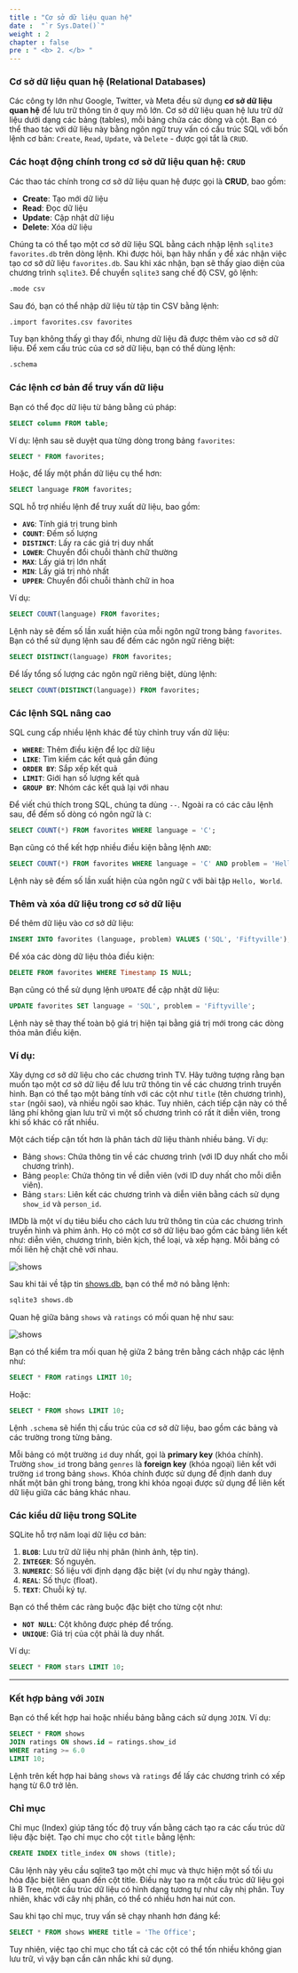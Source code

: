 ```yaml
---
title : "Cơ sở dữ liệu quan hệ"
date :  "`r Sys.Date()`" 
weight : 2 
chapter : false
pre : " <b> 2. </b> "
---
```

### Cơ sở dữ liệu quan hệ (Relational Databases)
Các công ty lớn như Google, Twitter, và Meta đều sử dụng **cơ sở dữ liệu quan hệ** để lưu trữ thông tin ở quy mô lớn. Cơ sở dữ liệu quan hệ lưu trữ dữ liệu dưới dạng các bảng (tables), mỗi bảng chứa các dòng và cột. Bạn có thể thao tác với dữ liệu này bằng ngôn ngữ truy vấn có cấu trúc SQL với bốn lệnh cơ bản: `Create`, `Read`, `Update`, và `Delete` - được gọi tắt là `CRUD`.

### Các hoạt động chính trong cơ sở dữ liệu quan hệ: `CRUD`

Các thao tác chính trong cơ sở dữ liệu quan hệ được gọi là **CRUD**, bao gồm:

- **Create**: Tạo mới dữ liệu
- **Read**: Đọc dữ liệu
- **Update**: Cập nhật dữ liệu
- **Delete**: Xóa dữ liệu

Chúng ta có thể tạo một cơ sở dữ liệu SQL bằng cách nhập lệnh `sqlite3 favorites.db` trên dòng lệnh. Khi được hỏi, bạn hãy nhấn `y` để xác nhận việc tạo cơ sở dữ liệu `favorites.db`. Sau khi xác nhận, bạn sẽ thấy giao diện của chương trình `sqlite3`. Để chuyển `sqlite3` sang chế độ CSV, gõ lệnh:

```bash
.mode csv
```

Sau đó, bạn có thể nhập dữ liệu từ tập tin CSV bằng lệnh:

```bash
.import favorites.csv favorites
```

Tuy bạn không thấy gì thay đổi, nhưng dữ liệu đã được thêm vào cơ sở dữ liệu. Để xem cấu trúc của cơ sở dữ liệu, bạn có thể dùng lệnh:

```bash
.schema
```

### Các lệnh cơ bản để truy vấn dữ liệu
Bạn có thể đọc dữ liệu từ bảng bằng cú pháp:

```sql
SELECT column FROM table;
```

Ví dụ: lệnh sau sẽ duyệt qua từng dòng trong bảng `favorites`:

```sql
SELECT * FROM favorites;
```

Hoặc, để lấy một phần dữ liệu cụ thể hơn:

```sql
SELECT language FROM favorites;
```

SQL hỗ trợ nhiều lệnh để truy xuất dữ liệu, bao gồm:

- **`AVG`**: Tính giá trị trung bình
- **`COUNT`**: Đếm số lượng
- **`DISTINCT`**: Lấy ra các giá trị duy nhất
- **`LOWER`**: Chuyển đổi chuỗi thành chữ thường
- **`MAX`**: Lấy giá trị lớn nhất
- **`MIN`**: Lấy giá trị nhỏ nhất
- **`UPPER`**: Chuyển đổi chuỗi thành chữ in hoa

Ví dụ:

```sql
SELECT COUNT(language) FROM favorites;
```

Lệnh này sẽ đếm số lần xuất hiện của mỗi ngôn ngữ trong bảng `favorites`. Bạn có thể sử dụng lệnh sau để đếm các ngôn ngữ riêng biệt:

```sql
SELECT DISTINCT(language) FROM favorites;
```

Để lấy tổng số lượng các ngôn ngữ riêng biệt, dùng lệnh:

```sql
SELECT COUNT(DISTINCT(language)) FROM favorites;
```

### Các lệnh SQL nâng cao
SQL cung cấp nhiều lệnh khác để tùy chỉnh truy vấn dữ liệu:

- **`WHERE`**: Thêm điều kiện để lọc dữ liệu
- **`LIKE`**: Tìm kiếm các kết quả gần đúng
- **`ORDER BY`**: Sắp xếp kết quả
- **`LIMIT`**: Giới hạn số lượng kết quả
- **`GROUP BY`**: Nhóm các kết quả lại với nhau

Để viết chú thích trong SQL, chúng ta dùng `--`.
Ngoài ra có các câu lệnh sau, để đếm số dòng có ngôn ngữ là `C`:

```sql
SELECT COUNT(*) FROM favorites WHERE language = 'C';
```

Bạn cũng có thể kết hợp nhiều điều kiện bằng lệnh `AND`:

```sql
SELECT COUNT(*) FROM favorites WHERE language = 'C' AND problem = 'Hello, World';
```

Lệnh này sẽ đếm số lần xuất hiện của ngôn ngữ `C` với bài tập `Hello, World`.

### Thêm và xóa dữ liệu trong cơ sở dữ liệu

Để thêm dữ liệu vào cơ sở dữ liệu:

```sql
INSERT INTO favorites (language, problem) VALUES ('SQL', 'Fiftyville');
```

Để xóa các dòng dữ liệu thỏa điều kiện:

```sql
DELETE FROM favorites WHERE Timestamp IS NULL;
```

Bạn cũng có thể sử dụng lệnh `UPDATE` để cập nhật dữ liệu:

```sql
UPDATE favorites SET language = 'SQL', problem = 'Fiftyville';
```

Lệnh này sẽ thay thế toàn bộ giá trị hiện tại bằng giá trị mới trong các dòng thỏa mãn điều kiện.


### Ví dụ: 
Xây dựng cơ sở dữ liệu cho các chương trình TV.
Hãy tưởng tượng rằng bạn muốn tạo một cơ sở dữ liệu để lưu trữ thông tin về các chương trình truyền hình. Bạn có thể tạo một bảng tính với các cột như `title` (tên chương trình), `star` (ngôi sao), và nhiều ngôi sao khác. Tuy nhiên, cách tiếp cận này có thể lãng phí không gian lưu trữ vì một số chương trình có rất ít diễn viên, trong khi số khác có rất nhiều.

Một cách tiếp cận tốt hơn là phân tách dữ liệu thành nhiều bảng. Ví dụ:

- Bảng `shows`: Chứa thông tin về các chương trình (với ID duy nhất cho mỗi chương trình).
- Bảng `people`: Chứa thông tin về diễn viên (với ID duy nhất cho mỗi diễn viên).
- Bảng `stars`: Liên kết các chương trình và diễn viên bằng cách sử dụng `show_id` và `person_id`.

IMDb là một ví dụ tiêu biểu cho cách lưu trữ thông tin của các chương trình truyền hình và phim ảnh. Họ có một cơ sở dữ liệu bao gồm các bảng liên kết như: diễn viên, chương trình, biên kịch, thể loại, và xếp hạng. Mỗi bảng có mối liên hệ chặt chẽ với nhau.

![shows](https://raw.githubusercontent.com/baobaoupcloud/cs-w7/main/static/images/2.relationaldatabase/relationaldatabase1.png)

Sau khi tải về tập tin [shows.db](https://github.com/cs50/lectures/blob/2022/fall/7/src7/imdb/shows.db), bạn có thể mở nó bằng lệnh:

```bash
sqlite3 shows.db
```

Quan hệ giữa bảng `shows` và `ratings` có mối quan hệ như sau:

![shows](https://raw.githubusercontent.com/baobaoupcloud/cs-w7/main/static/images/2.relationaldatabase/relationaldatabase2.png)

Bạn có thể kiểm tra mối quan hệ giữa 2 bảng trên bằng cách nhập các lệnh như:

```sql
SELECT * FROM ratings LIMIT 10;
```

Hoặc:

```sql
SELECT * FROM shows LIMIT 10;
```

Lệnh `.schema` sẽ hiển thị cấu trúc của cơ sở dữ liệu, bao gồm các bảng và các trường trong từng bảng. 

Mỗi bảng có một trường `id` duy nhất, gọi là **primary key** (khóa chính). Trường `show_id` trong bảng `genres` là **foreign key** (khóa ngoại) liên kết với trường `id` trong bảng `shows`. Khóa chính được sử dụng để định danh duy nhất một bản ghi trong bảng, trong khi khóa ngoại được sử dụng để liên kết dữ liệu giữa các bảng khác nhau.

### Các kiểu dữ liệu trong SQLite
SQLite hỗ trợ năm loại dữ liệu cơ bản:

1. **`BLOB`**: Lưu trữ dữ liệu nhị phân (hình ảnh, tệp tin).
2. **`INTEGER`**: Số nguyên.
3. **`NUMERIC`**: Số liệu với định dạng đặc biệt (ví dụ như ngày tháng).
4. **`REAL`**: Số thực (float).
5. **`TEXT`**: Chuỗi ký tự.

Bạn có thể thêm các ràng buộc đặc biệt cho từng cột như:

- **`NOT NULL`**: Cột không được phép để trống.
- **`UNIQUE`**: Giá trị của cột phải là duy nhất.

Ví dụ:

```sql
SELECT * FROM stars LIMIT 10;
```

---

### Kết hợp bảng với `JOIN`
Bạn có thể kết hợp hai hoặc nhiều bảng bằng cách sử dụng `JOIN`. Ví dụ:

```sql
SELECT * FROM shows
JOIN ratings ON shows.id = ratings.show_id
WHERE rating >= 6.0
LIMIT 10;
```

Lệnh trên kết hợp hai bảng `shows` và `ratings` để lấy các chương trình có xếp hạng từ 6.0 trở lên.

### Chỉ mục
Chỉ mục (Index) giúp tăng tốc độ truy vấn bằng cách tạo ra các cấu trúc dữ liệu đặc biệt. Tạo chỉ mục cho cột `title` bằng lệnh:

```sql
CREATE INDEX title_index ON shows (title);
```
Câu lệnh này yêu cầu sqlite3 tạo một chỉ mục và thực hiện một số tối ưu hóa đặc biệt liên quan đến cột title. Điều này tạo ra một cấu trúc dữ liệu gọi là B Tree, một cấu trúc dữ liệu có hình dạng tương tự như cây nhị phân. Tuy nhiên, khác với cây nhị phân, có thể có nhiều hơn hai nút con.

Sau khi tạo chỉ mục, truy vấn sẽ chạy nhanh hơn đáng kể:

```sql
SELECT * FROM shows WHERE title = 'The Office';
```

Tuy nhiên, việc tạo chỉ mục cho tất cả các cột có thể tốn nhiều không gian lưu trữ, vì vậy bạn cần cân nhắc khi sử dụng.

